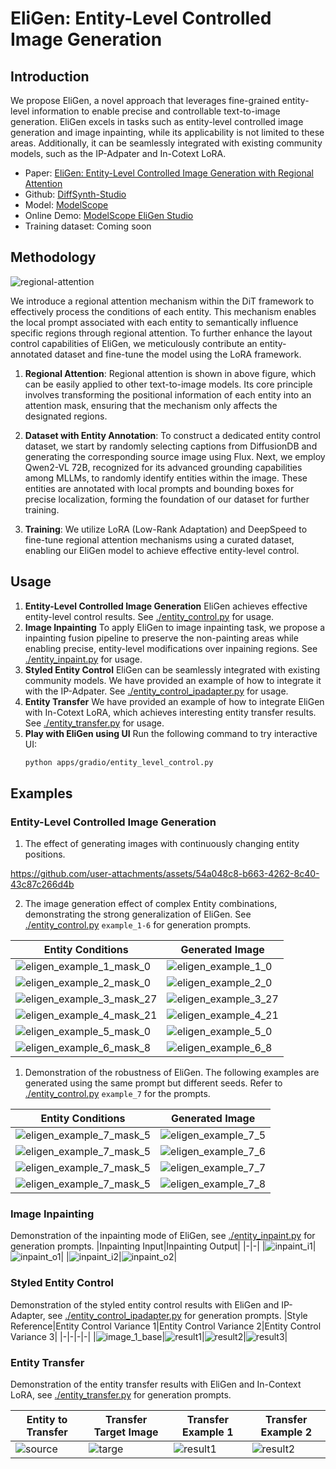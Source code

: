 # EliGen: Entity-Level Controlled Image Generation

## Introduction

We propose EliGen, a novel approach that leverages fine-grained entity-level information to enable precise and controllable text-to-image generation. EliGen excels in tasks such as entity-level controlled image generation and image inpainting, while its applicability is not limited to these areas. Additionally, it can be seamlessly integrated with existing community models, such as the IP-Adpater and In-Cotext LoRA.

* Paper: [EliGen: Entity-Level Controlled Image Generation with Regional Attention](https://arxiv.org/abs/2501.01097)
* Github: [DiffSynth-Studio](https://github.com/modelscope/DiffSynth-Studio)
* Model: [ModelScope](https://www.modelscope.cn/models/DiffSynth-Studio/Eligen)
* Online Demo: [ModelScope EliGen Studio](https://www.modelscope.cn/studios/DiffSynth-Studio/EliGen)
* Training dataset: Coming soon

## Methodology

![regional-attention](https://github.com/user-attachments/assets/bef5ae2b-cc03-404e-b9c8-0c037ac66190)

We introduce a regional attention mechanism within the DiT framework to effectively process the conditions of each entity. This mechanism enables the local prompt associated with each entity to semantically influence specific regions through regional attention. To further enhance the layout control capabilities of EliGen, we meticulously contribute an entity-annotated dataset and fine-tune the model using the LoRA framework. 

1. **Regional Attention**: Regional attention is shown in above figure, which can be easily applied to other text-to-image models. Its core principle involves transforming the positional information of each entity into an attention mask, ensuring that the mechanism only affects the designated regions.
   
2. **Dataset with Entity Annotation**: To construct a dedicated entity control dataset, we start by randomly selecting captions from DiffusionDB and generating the corresponding source image using Flux. Next, we employ Qwen2-VL 72B, recognized for its advanced grounding capabilities among MLLMs, to randomly identify entities within the image. These entities are annotated with local prompts and bounding boxes for precise localization, forming the foundation of our dataset for further training.

3. **Training**: We utilize LoRA (Low-Rank Adaptation) and DeepSpeed to fine-tune regional attention mechanisms using a curated dataset, enabling our EliGen model to achieve effective entity-level control.

## Usage
1. **Entity-Level Controlled Image Generation**
   EliGen achieves effective entity-level control results. See [./entity_control.py](./entity_control.py) for usage.
2. **Image Inpainting**
   To apply EliGen to image inpainting task, we propose a inpainting fusion pipeline to preserve the non-painting areas while enabling precise, entity-level modifications over inpaining regions.
   See [./entity_inpaint.py](./entity_inpaint.py) for usage.
3. **Styled Entity Control**
   EliGen can be seamlessly integrated with existing community models. We have provided an example of how to integrate it with the IP-Adpater. See [./entity_control_ipadapter.py](./entity_control_ipadapter.py) for usage.
4. **Entity Transfer**
   We have provided an example of how to integrate EliGen with In-Cotext LoRA, which achieves interesting entity transfer results. See [./entity_transfer.py](./entity_transfer.py) for usage.
5. **Play with EliGen using UI**
   Run the following command to try interactive UI: 
   ```bash
   python apps/gradio/entity_level_control.py
   ```
## Examples
### Entity-Level Controlled Image Generation

1. The effect of generating images with continuously changing entity positions.

https://github.com/user-attachments/assets/54a048c8-b663-4262-8c40-43c87c266d4b

2. The image generation effect of complex Entity combinations, demonstrating the strong generalization of EliGen. See [./entity_control.py](./entity_control.py) `example_1-6` for generation prompts.

|Entity Conditions|Generated Image|
|-|-|
|![eligen_example_1_mask_0](https://github.com/user-attachments/assets/68cbedc0-32aa-4a8e-99d2-306dbb4620de)|![eligen_example_1_0](https://github.com/user-attachments/assets/c678c4b1-aa19-41df-b612-adc01b8b2009)|
|![eligen_example_2_mask_0](https://github.com/user-attachments/assets/1c6d9445-5022-4d91-ad2e-dc05321883d1)|![eligen_example_2_0](https://github.com/user-attachments/assets/86739945-cb07-4a49-b3b3-3bb65c90d14f)|
|![eligen_example_3_mask_27](https://github.com/user-attachments/assets/5ca4440d-d1db-45dd-b03c-0affefbd9ac3)|![eligen_example_3_27](https://github.com/user-attachments/assets/9160c22a-89ac-4d52-be1d-17ba2d8a67eb)|
|![eligen_example_4_mask_21](https://github.com/user-attachments/assets/26dfde2b-cc9a-4cb3-806a-7f7436d971a7)|![eligen_example_4_21](https://github.com/user-attachments/assets/1fff7346-6a8c-4eb6-986f-4ea848c6b363)|
|![eligen_example_5_mask_0](https://github.com/user-attachments/assets/8ca94e5f-f896-451d-a700-bcdc23689adb)|![eligen_example_5_0](https://github.com/user-attachments/assets/881a9395-6cc2-43e9-89b4-30b8f5437e6d)|
|![eligen_example_6_mask_8](https://github.com/user-attachments/assets/26c95abf-f2b1-44db-92c1-75d02c714c74)|![eligen_example_6_8](https://github.com/user-attachments/assets/8883abde-3fad-4a8b-ade0-ca5b977a290f)|

1. Demonstration of the robustness of EliGen. The following examples are generated using the same prompt but different seeds. Refer to [./entity_control.py](./entity_control.py) `example_7` for the prompts.

|Entity Conditions|Generated Image|
|-|-|
|![eligen_example_7_mask_5](https://github.com/user-attachments/assets/85630237-9d8b-41ea-9bd5-506652c61776)|![eligen_example_7_5](https://github.com/user-attachments/assets/d34b54d2-c59c-4c39-8ab4-c22f155283f1)|
|![eligen_example_7_mask_5](https://github.com/user-attachments/assets/85630237-9d8b-41ea-9bd5-506652c61776)|![eligen_example_7_6](https://github.com/user-attachments/assets/4050a3bf-a089-4f4f-81e0-e3b391cf7ceb)|
![eligen_example_7_mask_5](https://github.com/user-attachments/assets/85630237-9d8b-41ea-9bd5-506652c61776)|![eligen_example_7_7](https://github.com/user-attachments/assets/682feb5e-a27a-4ae4-a800-018b4e0e504c)|
|![eligen_example_7_mask_5](https://github.com/user-attachments/assets/85630237-9d8b-41ea-9bd5-506652c61776)|![eligen_example_7_8](https://github.com/user-attachments/assets/50266950-24b3-426a-ae74-c3ebadb853d9)|

### Image Inpainting
Demonstration of the inpainting mode of EliGen, see [./entity_inpaint.py](./entity_inpaint.py) for generation prompts.
|Inpainting Input|Inpainting Output|
|-|-|
|![inpaint_i1](https://github.com/user-attachments/assets/5ef499f3-3d8a-49cc-8ceb-86af7f5cb9f8)|![inpaint_o1](https://github.com/user-attachments/assets/88fc3bde-0984-4b3c-8ca9-d63de660855b)|
|![inpaint_i2](https://github.com/user-attachments/assets/5f74c710-bf30-4db1-ae40-a1e1995ccef6)|![inpaint_o2](https://github.com/user-attachments/assets/7c3b4857-b774-47ea-b163-34d49e7c976d)|
### Styled Entity Control
Demonstration of the styled entity control results with EliGen and IP-Adapter, see [./entity_control_ipadapter.py](./entity_control_ipadapter.py) for generation prompts.
|Style Reference|Entity Control Variance 1|Entity Control Variance 2|Entity Control Variance 3|
|-|-|-|-|
|![image_1_base](https://github.com/user-attachments/assets/5e2dd3ab-37d3-4f58-8e02-ee2f9b238604)|![result1](https://github.com/user-attachments/assets/0f6711a2-572a-41b3-938a-95deff6d732d)|![result2](https://github.com/user-attachments/assets/ce2e66e5-1fdf-44e8-bca7-555d805a50b1)|![result3](https://github.com/user-attachments/assets/ad2da233-2f7c-4065-ab57-b2d84dc2c0e2)|

### Entity Transfer
Demonstration of the entity transfer results with EliGen and In-Context LoRA, see [./entity_transfer.py](./entity_transfer.py) for generation prompts.

|Entity to Transfer|Transfer Target Image|Transfer Example 1|Transfer Example 2|
|-|-|-|-|
|![source](https://github.com/user-attachments/assets/0d40ef22-0a09-420d-bd5a-bfb93120b60d)|![targe](https://github.com/user-attachments/assets/f6c58ef2-54c1-4d86-8429-dad2eb0e0685)|![result1](https://github.com/user-attachments/assets/05eed2e3-097d-40af-8aae-1e0c75051f32)|![result2](https://github.com/user-attachments/assets/54314d16-244b-411e-8a91-96c500efa5f5)|